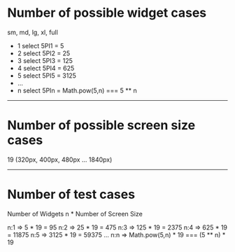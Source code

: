 # Number of possible widget cases
sm, md, lg, xl, full

- 1 select
5PI1 = 5
- 2 select
5PI2 = 25
- 3 select
5PI3 = 125
- 4 select
5PI4 = 625
- 5 select
5PI5 = 3125
- ...
- n select
5PIn = Math.pow(5,n) === 5 ** n

---
# Number of possible screen size cases
19 (320px, 400px, 480px ... 1840px)

---
# Number of test cases
Number of Widgets n * Number of Screen Size

n:1 => 5 * 19 = 95
n:2 => 25 * 19 = 475
n:3 => 125 * 19 = 2375
n:4 => 625 * 19 = 11875
n:5 => 3125 * 19 = 59375
...
n:n => Math.pow(5,n) * 19 === (5 ** n) * 19 

